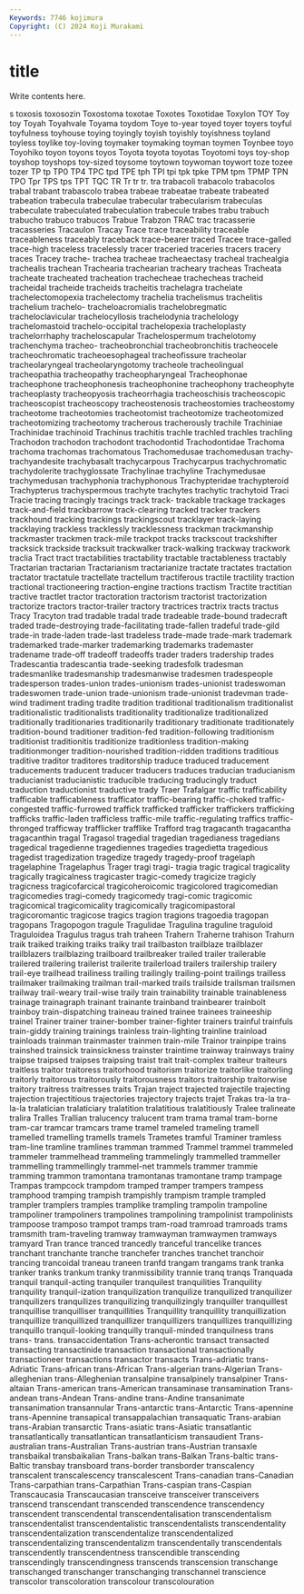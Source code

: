 ```yaml
---
Keywords: 7746 kojimura
Copyright: (C) 2024 Koji Murakami
---
```


# title

Write contents here.



s toxosis toxosozin Toxostoma toxotae Toxotes Toxotidae Toxylon TOY
Toy toy Toyah Toyahvale Toyama toydom Toye to-year toyed toyer
toyers toyful toyfulness toyhouse toying toyingly toyish toyishly toyishness toyland
toyless toylike toy-loving toymaker toymaking toyman toymen Toynbee toyo Toyohiko
toyon toyons toyos Toyota toyota toyotas Toyotomi toys toy-shop toyshop
toyshops toy-sized toysome toytown toywoman toywort toze tozee tozer TP
tp TP0 TP4 TPC tpd TPE tph TPI tpi tpk
tpke TPM tpm TPMP TPN TPO Tpr TPS tps TPT
TQC TR Tr tr tr. tra trabacoli trabacolo trabacolos trabal
trabant trabascolo trabea trabeae trabeatae trabeate trabeated trabeation trabecula trabeculae
trabecular trabecularism trabeculas trabeculate trabeculated trabeculation trabecule trabes trabu trabuch
trabucho trabuco trabucos Trabue Trabzon TRAC trac tracasserie tracasseries Tracaulon
Tracay Trace trace traceability traceable traceableness traceably traceback trace-bearer traced
Tracee trace-galled trace-high traceless tracelessly tracer traceried traceries tracers tracery
traces Tracey trache- trachea tracheae tracheaectasy tracheal trachealgia trachealis trachean
Trachearia trachearian tracheary tracheas Tracheata tracheate tracheated tracheation trachecheae trachecheas
tracheid tracheidal tracheide tracheids tracheitis trachelagra trachelate trachelectomopexia trachelectomy trachelia
trachelismus trachelitis trachelium trachelo- tracheloacromialis trachelobregmatic tracheloclavicular trachelocyllosis trachelodynia trachelology
trachelomastoid trachelo-occipital trachelopexia tracheloplasty trachelorrhaphy tracheloscapular Trachelospermum trachelotomy trachenchyma tracheo-
tracheobronchial tracheobronchitis tracheocele tracheochromatic tracheoesophageal tracheofissure tracheolar tracheolaryngeal tracheolaryngotomy tracheole
tracheolingual tracheopathia tracheopathy tracheopharyngeal Tracheophonae tracheophone tracheophonesis tracheophonine tracheophony tracheophyte
tracheoplasty tracheopyosis tracheorrhagia tracheoschisis tracheoscopic tracheoscopist tracheoscopy tracheostenosis tracheostomies tracheostomy
tracheotome tracheotomies tracheotomist tracheotomize tracheotomized tracheotomizing tracheotomy tracherous tracherously trachile
Trachiniae Trachinidae trachinoid Trachinus trachitis trachle trachled trachles trachling Trachodon
trachodon trachodont trachodontid Trachodontidae Trachoma trachoma trachomas trachomatous Trachomedusae trachomedusan
trachy- trachyandesite trachybasalt trachycarpous Trachycarpus trachychromatic trachydolerite trachyglossate Trachylinae trachyline
Trachymedusae trachymedusan trachyphonia trachyphonous Trachypteridae trachypteroid Trachypterus trachyspermous trachyte trachytes
trachytic trachytoid Traci Tracie tracing tracingly tracings track track- trackable
trackage trackages track-and-field trackbarrow track-clearing tracked tracker trackers trackhound tracking
trackings trackingscout tracklayer track-laying tracklaying trackless tracklessly tracklessness trackman trackmanship
trackmaster trackmen track-mile trackpot tracks trackscout trackshifter tracksick trackside tracksuit
trackwalker track-walking trackway trackwork traclia Tract tract tractabilities tractability tractable
tractableness tractably Tractarian tractarian Tractarianism tractarianize tractate tractates tractation tractator
tractatule tractellate tractellum tractiferous tractile tractility traction tractional tractioneering traction-engine
tractions tractism Tractite tractitian tractive tractlet tractor tractoration tractorism tractorist
tractorization tractorize tractors tractor-trailer tractory tractrices tractrix tracts tractus Tracy
Tracyton trad tradable tradal trade tradeable trade-bound tradecraft traded trade-destroying
trade-facilitating trade-fallen tradeful trade-gild trade-in trade-laden trade-last tradeless trade-made trade-mark
trademark trademarked trade-marker trademarking trademarks trademaster tradename trade-off tradeoff tradeoffs
trader traders tradership trades Tradescantia tradescantia trade-seeking tradesfolk tradesman tradesmanlike
tradesmanship tradesmanwise tradesmen tradespeople tradesperson trades-union trades-unionism trades-unionist tradeswoman tradeswomen
trade-union trade-unionism trade-unionist tradevman trade-wind tradiment trading tradite tradition traditional
traditionalism traditionalist traditionalistic traditionalists traditionality traditionalize traditionalized traditionally traditionaries traditionarily
traditionary traditionate traditionately tradition-bound traditioner tradition-fed tradition-following traditionism traditionist traditionitis
traditionize traditionless tradition-making traditionmonger tradition-nourished tradition-ridden traditions traditious traditive traditor
traditores traditorship traduce traduced traducement traducements traducent traducer traducers traduces
traducian traducianism traducianist traducianistic traducible traducing traducingly traduct traduction traductionist
traductive trady Traer Trafalgar traffic trafficability trafficable trafficableness trafficator traffic-bearing
traffic-choked traffic-congested traffic-furrowed traffick trafficked trafficker traffickers trafficking trafficks traffic-laden
trafficless traffic-mile traffic-regulating traffics traffic-thronged trafficway trafflicker trafflike Trafford trag
tragacanth tragacantha tragacanthin tragal Tragasol tragedial tragedian tragedianess tragedians tragedical
tragedienne tragediennes tragedies tragedietta tragedious tragedist tragedization tragedize tragedy tragedy-proof
tragelaph tragelaphine Tragelaphus Trager tragi tragi- tragia tragic tragical tragicality
tragically tragicalness tragicaster tragic-comedy tragicize tragicly tragicness tragicofarcical tragicoheroicomic tragicolored
tragicomedian tragicomedies tragi-comedy tragicomedy tragi-comic tragicomic tragicomical tragicomicality tragicomically tragicomipastoral
tragicoromantic tragicose tragics tragion tragions tragoedia tragopan tragopans Tragopogon tragule
Tragulidae Tragulina traguline traguloid Traguloidea Tragulus tragus trah traheen Trahern
Traherne trahison Trahurn traik traiked traiking traiks traiky trail trailbaston
trailblaze trailblazer trailblazers trailblazing trailboard trailbreaker trailed trailer trailerable trailered
trailering trailerist trailerite trailerload trailers trailership trailery trail-eye trailhead trailiness
trailing trailingly trailing-point trailings trailless trailmaker trailmaking trailman trail-marked trails
trailside trailsman trailsmen trailway trail-weary trail-wise traily train trainability trainable
trainableness trainage trainagraph trainant trainante trainband trainbearer trainbolt trainboy train-dispatching
traineau trained trainee trainees traineeship trainel Trainer trainer trainer-bomber trainer-fighter
trainers trainful trainfuls train-giddy training trainings trainless train-lighting trainline trainload
trainloads trainman trainmaster trainmen train-mile Trainor trainpipe trains trainshed trainsick
trainsickness trainster traintime trainway trainways trainy traipse traipsed traipses traipsing
traist trait trait-complex traiteur traiteurs traitless traitor traitoress traitorhood traitorism
traitorize traitorlike traitorling traitorly traitorous traitorously traitorousness traitors traitorship traitorwise
traitory traitress traitresses traits Trajan traject trajected trajectile trajecting trajection
trajectitious trajectories trajectory trajects trajet Trakas tra-la tra-la-la tralatician tralaticiary
tralatition tralatitious tralatitiously Tralee tralineate tralira Tralles Trallian tralucency tralucent
tram trama tramal tram-borne tram-car tramcar tramcars trame tramel trameled
trameling tramell tramelled tramelling tramells tramels Trametes tramful Traminer tramless
tram-line tramline tramlines tramman trammed Trammel trammel trammeled trammeler trammelhead
trammeling trammelingly trammelled trammeller trammelling trammellingly trammel-net trammels trammer trammie
tramming trammon tramontana tramontanas tramontane tramp trampage Trampas trampcock trampdom
tramped tramper trampers trampess tramphood tramping trampish trampishly trampism trample
trampled trampler tramplers tramples tramplike trampling trampolin trampoline trampoliner trampoliners
trampolines trampolining trampolinist trampolinists trampoose tramposo trampot tramps tram-road tramroad
tramroads trams tramsmith tram-traveling tramway tramwayman tramwaymen tramways tramyard Tran
trance tranced trancedly tranceful trancelike trances tranchant tranchante tranche tranchefer
tranches tranchet tranchoir trancing trancoidal traneau traneen tranfd trangam trangams
trank tranka tranker tranks trankum tranky tranmissibility trannie tranq tranqs
Tranquada tranquil tranquil-acting tranquiler tranquilest tranquilities Tranquility tranquility tranquil-ization tranquilization
tranquilize tranquilized tranquilizer tranquilizers tranquilizes tranquilizing tranquilizingly tranquiller tranquillest tranquillise
tranquilliser tranquillities Tranquillity tranquillity tranquillization tranquillize tranquillized tranquillizer tranquillizers tranquillizes
tranquillizing tranquillo tranquil-looking tranquilly tranquil-minded tranquilness trans trans- trans. transaccidentation
Trans-acherontic transact transacted transacting transactinide transaction transactional transactionally transactioneer transactions
transactor transacts Trans-adriatic trans-Adriatic Trans-african trans-African Trans-algerian trans-Algerian Trans-alleghenian trans-Alleghenian
transalpine transalpinely transalpiner Trans-altaian Trans-american trans-American transaminase transamination Trans-andean trans-Andean
Trans-andine trans-Andine transanimate transanimation transannular Trans-antarctic trans-Antarctic Trans-apennine trans-Apennine transapical
transappalachian transaquatic Trans-arabian trans-Arabian transarctic Trans-asiatic trans-Asiatic transatlantic transatlantically transatlantican
transatlanticism transaudient Trans-australian trans-Australian Trans-austrian trans-Austrian transaxle transbaikal transbaikalian Trans-balkan
trans-Balkan Trans-baltic trans-Baltic transbay transboard trans-border transborder transcalency transcalent transcalescency
transcalescent Trans-canadian trans-Canadian Trans-carpathian trans-Carpathian Trans-caspian trans-Caspian Transcaucasia Transcaucasian transceive
transceiver transceivers transcend transcendant transcended transcendence transcendency transcendent transcendental transcendentalisation
transcendentalism transcendentalist transcendentalistic transcendentalists transcendentality transcendentalization transcendentalize transcendentalized transcendentalizing transcendentalizm
transcendentally transcendentals transcendently transcendentness transcendible transcending transcendingly transcendingness transcends transcension
transchange transchanged transchanger transchanging transchannel transcience transcolor transcoloration transcolour transcolouration
